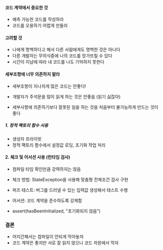 #### 코드 계약에서 중요한 것

- 예측 가능한 코드를 작성하라
- 코드를 오용하기 어렵게 만들라

#### 고려할 것

- 나에게 명백하다고 해서 다른 사람에게도 명백한 것은 아니다
- 다른 개발자는 무의식중에 나의 코드를 망가뜨릴 수 있다
- 시간이 지남에 따라 내 코드를 나도 기억하지 못한다

#### 세부조항에 너무 의존하지 말라

- 세부조항이 지나치게 많은 코드는 안좋다!
- 개발자가 주석문을 많이 읽게 하는 것은 안좋음 (읽기 싫잖아)

- 세부사항에 의존하기보다 잘못된 일을 하는 것을 처음부터 불가능하게 만드는 것이 좋다

##### 1. 정적 팩토리 함수 사용

- 생성자 프라이빗
- 정적 팩토리 함수에서 설정값 로딩, 초기화 작업 처리

#### 2. 체크 및 어서션 사용 (런타임 검사)

- 컴파일 타임 확인만큼 강력하지는 않음
- 체크 방법: StateException을 사용해 맞춤형 전제조건 검사 구현
- 퍼즈 테스트: 버그를 드러낼 수 있는 입력값 생성해서 태스트 수행

- 어서션: 코드 계약을 준수하도록 강제함 
- assert(hasBeenInitialized, "초기화되지 않음")

### 결론

- 어지간해서는 컴파일이 안되게 막아놓자
- 코드 계약은 좋지만 서로 잘 읽지 않으니 코드 차원에서 막자

